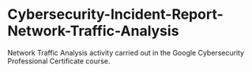 # Cybersecurity-Incident-Report-Network-Traffic-Analysis
Network Traffic Analysis activity carried out in the Google Cybersecurity Professional Certificate course.
